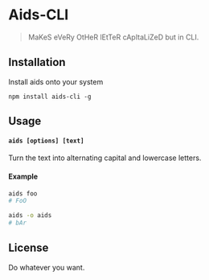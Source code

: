 # Aids-CLI
> MaKeS eVeRy OtHeR lEtTeR cApItaLiZeD but in CLI.

## Installation

Install aids onto your system

```npm
npm install aids-cli -g
```

## Usage

#### `aids [options] [text]`

Turn the text into alternating capital and lowercase letters.

#### Example

```sh
aids foo
# FoO

aids -o aids
# bAr
```

## License

Do whatever you want.
